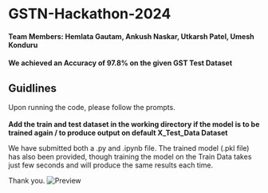 # GSTN-Hackathon-2024
#### Team Members: Hemlata Gautam, Ankush Naskar, Utkarsh Patel, Umesh Konduru

#### We achieved an Accuracy of **97.8%** on the given GST Test Dataset

## Guidlines
Upon running the code, please follow the prompts. <br>
<br>
**Add the train and test dataset in the working directory if the model is to be trained again / to produce output on default X_Test_Data Dataset**

We have submitted both a .py and .ipynb file.
The trained model (.pkl file) has also been provided, though training the model on the Train Data takes just few seconds and will produce the same results each time.

Thank you.
![Preview](https://github.com/ankush22x/GSTN-Hackathon/blob/main/Preview.png)
